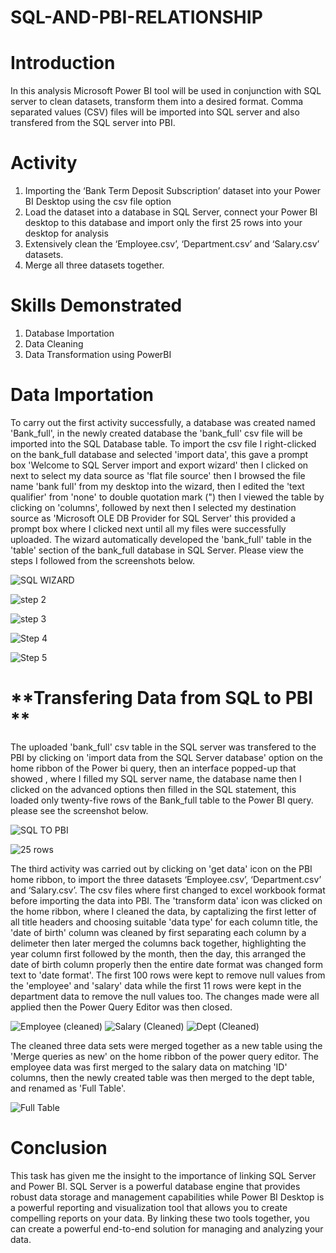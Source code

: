 # SQL-AND-PBI-RELATIONSHIP

# **Introduction**
In this analysis Microsoft Power BI tool will be used in conjunction with SQL server to clean datasets, transform them into a desired format. Comma separated values (CSV) files will be imported into SQL server and also transfered from the SQL server into PBI. 

# **Activity**
1. Importing the ‘Bank Term Deposit Subscription’ dataset into your Power BI Desktop using the csv file option
2. Load the dataset into a database in SQL Server, connect your Power BI desktop to this database and import only the first 25 rows into your desktop for     analysis
3. Extensively clean the ‘Employee.csv’, ‘Department.csv’ and ‘Salary.csv’ datasets.
4. Merge all three datasets together.

# **Skills Demonstrated**
1. Database Importation
2. Data Cleaning
3. Data Transformation using PowerBI

# **Data Importation**
To carry out the first activity successfully, a database was created named 'Bank_full', in the newly created database the 'bank_full' csv file will be imported into the SQL Database table. To import the csv file I right-clicked on the bank_full database and selected 'import data', this gave a prompt box 'Welcome to SQL Server import and export wizard' then I clicked on next to select my data source as 'flat file source' then I browsed the file name 'bank full' from my desktop into the wizard, then I edited the 'text qualifier' from 'none' to double quotation mark (") then I viewed the table by clicking on 'columns', followed by next then I selected my destination source as 'Microsoft OLE DB Provider for SQL Server' this provided a prompt box where I clicked next until all my files were successfully uploaded. The wizard automatically developed the 'bank_full' table in the 'table' section of the bank_full database in SQL Server. Please view the steps I followed from the screenshots below.

![SQL WIZARD](https://github.com/Jessie-Watt/SQL-AND-PBI-RELATIONSHIP/assets/140435577/789c6bdc-038e-4571-b287-7bb2f4b2242a)

![step 2](https://github.com/Jessie-Watt/SQL-AND-PBI-RELATIONSHIP/assets/140435577/74395479-3d55-4467-8ed5-57611361aa89)

![step 3](https://github.com/Jessie-Watt/SQL-AND-PBI-RELATIONSHIP/assets/140435577/1a7c744e-2190-4a8f-8509-9b535db2010d)

![Step 4](https://github.com/Jessie-Watt/SQL-AND-PBI-RELATIONSHIP/assets/140435577/3f1afeff-dd47-4d94-b3c9-f4fb68bf67ac)

![Step 5](https://github.com/Jessie-Watt/SQL-AND-PBI-RELATIONSHIP/assets/140435577/74dae271-64b9-46be-b1b0-3a18db5e2444)


# **Transfering Data from SQL to PBI **

The uploaded 'bank_full' csv table in the SQL server was transfered to the PBI by clicking on 'import data from the SQL Server database' option on the home ribbon of the Power bi query, then an interface popped-up that showed , where I filled my SQL server name, the database name then I clicked on the advanced options then filled in the SQL statement, this loaded only twenty-five rows of the Bank_full table to the Power BI query. please see the screenshot below.

![SQL TO PBI](https://github.com/Jessie-Watt/SQL-AND-PBI-RELATIONSHIP/assets/140435577/bd07531e-bbf8-4403-9ffc-88c9f8442ad0)

![25 rows](https://github.com/Jessie-Watt/SQL-AND-PBI-RELATIONSHIP/assets/140435577/fb61d044-e1cc-4212-b360-828e54306a28)

The third activity was carried out by clicking on 'get data' icon on the PBI home ribbon, to import the three datasets ‘Employee.csv’, ‘Department.csv’ and ‘Salary.csv’. The csv files where first changed to excel workbook format before importing the data into PBI. The 'transform data' icon was clicked on the home ribbon, where I cleaned the data, by captalizing the first letter of all title headers and choosing suitable 'data type' for each column title, the 'date of birth' column was cleaned by first separating each column by a delimeter then later merged the columns back together, highlighting the year column first followed by the month, then the day, this arranged the date of birth column properly then the entire date format was changed form text to 'date format'. The first 100 rows were kept to remove null values from the 'employee' and 'salary' data while the first 11 rows were kept in the department data to remove the null values too. The changes made were all applied then the Power Query Editor was then closed. 


![Employee (cleaned)](https://github.com/Jessie-Watt/SQL-AND-PBI-RELATIONSHIP/assets/140435577/b1c08a64-c9e8-4a25-96d5-25eb094a356b)
![Salary (Cleaned)](https://github.com/Jessie-Watt/SQL-AND-PBI-RELATIONSHIP/assets/140435577/67e99f0e-6f25-4137-b55e-aff007ef1f71)
![Dept (Cleaned)](https://github.com/Jessie-Watt/SQL-AND-PBI-RELATIONSHIP/assets/140435577/0f98e7ce-0b50-49c5-9f4f-9af4782f1a19)

The cleaned three data sets were merged together as a new table using the 'Merge queries as new' on the home ribbon of the power query editor. The employee data was first merged to the salary data on matching 'ID' columns, then the newly created table was then merged to the dept table, and renamed as 'Full Table'. 

![Full Table](https://github.com/Jessie-Watt/SQL-AND-PBI-RELATIONSHIP/assets/140435577/7277f79f-b188-4f13-a74f-4d81b7eb1861)


# **Conclusion**
This task has given me the insight to the importance of linking SQL Server and Power BI. SQL Server is a powerful database engine that provides robust data storage and management capabilities while Power BI Desktop is a powerful reporting and visualization tool that allows you to create compelling reports on your data. By linking these two tools together, you can create a powerful end-to-end solution for managing and analyzing your data.

